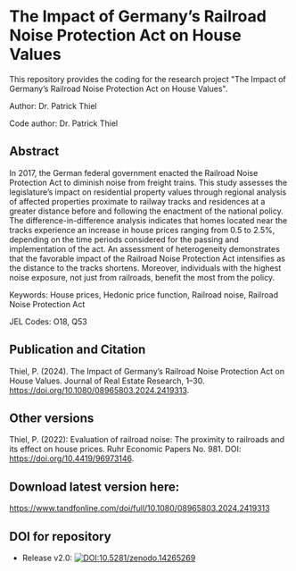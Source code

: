 # The Impact of Germany’s Railroad Noise Protection Act on House Values

This repository provides the coding for the research project "The Impact of Germany’s Railroad Noise Protection Act on House Values".

Author: Dr. Patrick Thiel

Code author: Dr. Patrick Thiel

## Abstract

In 2017, the German federal government enacted the Railroad Noise Protection Act to diminish noise from freight trains. This study assesses the legislature’s impact on residential property values through regional analysis of affected properties proximate to railway tracks and residences at a greater distance before and following the enactment of the national policy. The difference-in-difference analysis indicates that homes located near the tracks experience an increase in house prices ranging from 0.5 to 2.5%, depending on the time periods considered for the passing and implementation of the act. An assessment of heterogeneity demonstrates that the favorable impact of the Railroad Noise Protection Act intensifies as the distance to the tracks shortens. Moreover, individuals with the highest noise exposure, not just from railroads, benefit the most from the policy.

Keywords: House prices, Hedonic price function, Railroad noise, Railroad Noise Protection Act

JEL Codes: O18, Q53

## Publication and Citation

Thiel, P. (2024). The Impact of Germany’s Railroad Noise Protection Act on House Values. Journal of Real Estate Research, 1–30. https://doi.org/10.1080/08965803.2024.2419313.

## Other versions

Thiel, P. (2022): Evaluation of railroad noise: The proximity to railroads and its effect on house prices. Ruhr Economic Papers No. 981. DOI:  https://doi.org/10.4419/96973146.

## Download latest version here:

https://www.tandfonline.com/doi/full/10.1080/08965803.2024.2419313

## DOI for repository

- Release v2.0: [![DOI:10.5281/zenodo.14265269](http://img.shields.io/badge/DOI-10.5281/zenodo.10812938-048BC0.svg)](https://zenodo.org/account/settings/github/repository/PThie/Railroad-Noise)